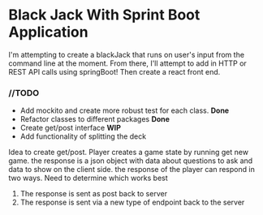 # Black Jack With Sprint Boot Application
<p>
I'm attempting to create a blackJack that runs 
on user's input from the command line at the
moment. From there, I'll attempt to add in 
HTTP or REST API calls using springBoot! 
Then create a react front end. 

</p>
<h3>//TODO</h3>
<ul>
<li>Add mockito and create more robust test for 
each class. <b>Done</b>
</li>
<li>Refactor classes to different packages <b>Done</b></li>
<li>Create get/post interface <b>WIP</b> </li>
<li>Add functionality of splitting the deck</li>
</ul>
<p>Idea to create get/post. Player creates a game state
by running get new game. the response is a json object
with data about questions to ask and data to show on the
client side. the response of the player can respond in two ways.
Need to determine which works best 
</p>
<ol>
<li>The response is sent as post back to server</li>
<li>The response is sent via a new type of endpoint back to the server</li>
</ol>